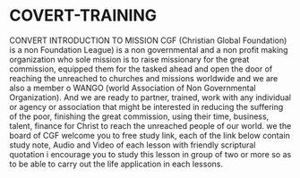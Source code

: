 COVERT-TRAINING
===============

CONVERT INTRODUCTION TO MISSION  CGF (Christian Global Foundation) is a non Foundation League) is a non governmental and a non profit making organization who sole mission is to raise missionary for the great commission, equipped them for the tasked ahead and open the door of reaching the unreached to churches and missions worldwide and we are also a member o WANGO (world Association of Non Governmental Organization). And we are ready to partner, trained, work with any individual or agency or association that might be interested in reducing the suffering of the poor, finishing the great commission, using their time, business, talent, finance for Christ to reach the unreached people of our world. we the board of CGF welcome you to free study link, each of the link below contain study note, Audio and Video of each lesson with friendly scriptural quotation i encourage you to study this lesson in group of two or more so as to be able to carry out the life application in each lessons.
